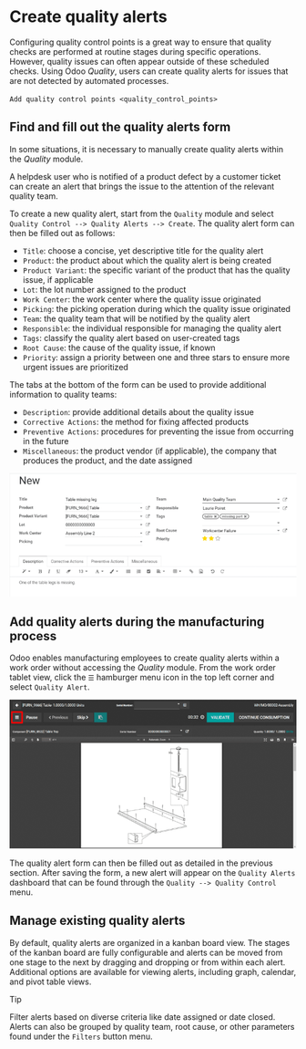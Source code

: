 # Create quality alerts

<div id="quality/quality_management/quality-alerts">

Configuring quality control points is a great way to ensure that quality
checks are performed at routine stages during specific operations.
However, quality issues can often appear outside of these scheduled
checks. Using Odoo *Quality*, users can create quality alerts for issues
that are not detected by automated processes.

</div>

<div class="seealso">

`Add quality control points <quality_control_points>`

</div>

## Find and fill out the quality alerts form

In some situations, it is necessary to manually create quality alerts
within the *Quality* module.

<div class="example">

A helpdesk user who is notified of a product defect by a customer ticket
can create an alert that brings the issue to the attention of the
relevant quality team.

</div>

To create a new quality alert, start from the `Quality` module and
select `Quality Control --> Quality Alerts --> Create`. The quality
alert form can then be filled out as follows:

- `Title`: choose a concise, yet descriptive title for the quality alert
- `Product`: the product about which the quality alert is being created
- `Product Variant`: the specific variant of the product that has the
  quality issue, if applicable
- `Lot`: the lot number assigned to the product
- `Work Center`: the work center where the quality issue originated
- `Picking`: the picking operation during which the quality issue
  originated
- `Team`: the quality team that will be notified by the quality alert
- `Responsible`: the individual responsible for managing the quality
  alert
- `Tags`: classify the quality alert based on user-created tags
- `Root Cause`: the cause of the quality issue, if known
- `Priority`: assign a priority between one and three stars to ensure
  more urgent issues are prioritized

The tabs at the bottom of the form can be used to provide additional
information to quality teams:

- `Description`: provide additional details about the quality issue
- `Corrective Actions`: the method for fixing affected products
- `Preventive Actions`: procedures for preventing the issue from
  occurring in the future
- `Miscellaneous`: the product vendor (if applicable), the company that
  produces the product, and the date assigned

<img src="quality_alerts/quality-alert-form.png" class="align-center"
alt="An example of a completed quality alert form." />

## Add quality alerts during the manufacturing process

Odoo enables manufacturing employees to create quality alerts within a
work order without accessing the *Quality* module. From the work order
tablet view, click the ` ☰ ` hamburger menu icon in the top left corner
and select `Quality Alert`.

<img src="quality_alerts/work-order-tablet-view-menu-button.png"
class="align-center" alt="Access the work order menu." />

The quality alert form can then be filled out as detailed in the
previous section. After saving the form, a new alert will appear on the
`Quality Alerts` dashboard that can be found through the
`Quality --> Quality Control` menu.

## Manage existing quality alerts

By default, quality alerts are organized in a kanban board view. The
stages of the kanban board are fully configurable and alerts can be
moved from one stage to the next by dragging and dropping or from within
each alert. Additional options are available for viewing alerts,
including graph, calendar, and pivot table views.

> [!TIP]
> Filter alerts based on diverse criteria like date assigned or date
> closed. Alerts can also be grouped by quality team, root cause, or
> other parameters found under the `Filters` button menu.
